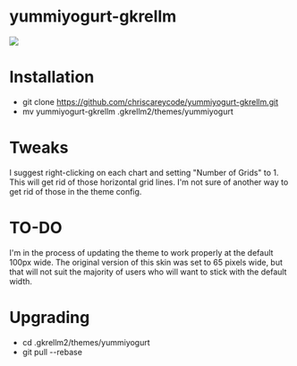 # yummiyogurt-gkrellm

<img src="https://chriscarey.com/graphics/skins/gkrellm/yummiyogurt-100px.png" />

Installation
==============
- git clone https://github.com/chriscareycode/yummiyogurt-gkrellm.git
- mv yummiyogurt-gkrellm .gkrellm2/themes/yummiyogurt

Tweaks
==============
I suggest right-clicking on each chart and setting "Number of Grids" to 1. This will get rid of those horizontal grid lines. I'm not sure of another way to get rid of those in the theme config.

TO-DO
==============
I'm in the process of updating the theme to work properly at the default 100px wide. The original version of this skin was set to 65 pixels wide, but that will not suit the majority of users who will want to stick with the default width.

Upgrading
==============
- cd .gkrellm2/themes/yummiyogurt
- git pull --rebase
